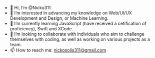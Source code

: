 - 👋 Hi, I’m @Nicko311
- 👀 I’m interested in advancing my knowledge on Web/UI/UX Development and Design, or Machine Learning.
- 🌱 I’m currently learning JavaScript (have received a cetification of proficiency), Swift and XCode.
- 💞️ I’m looking to collaborate with individuals who aim to challenge themselves with coding, as well as working on various projects as a team.
- 📫 How to reach me: nickosolis311@gmail.com

<!---
Nicko311/Nicko311 is a ✨ special ✨ repository because its `README.md` (this file) appears on your GitHub profile.
You can click the Preview link to take a look at your changes.
--->
